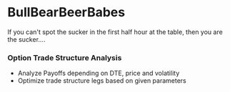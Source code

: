 # BullBearBeerBabes
If you can't spot the sucker in the first half hour at the table, then you are the sucker....

### Option Trade Structure Analysis
* Analyze Payoffs depending on DTE, price and volatility
* Optimize trade structure legs based on given parameters
